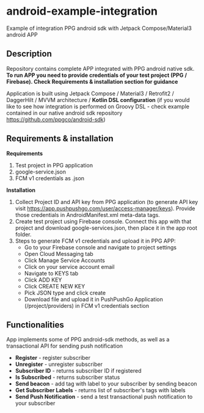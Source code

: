 # android-example-integration
Example of integration PPG android sdk with Jetpack Compose/Material3 android APP

## Description

Repository contains complete APP integrated with PPG android native sdk.
**To run APP you need to provide credentials of your test project (PPG / Firebase). Check Requirements & installation section for guidance**

Application is built using Jetpack Compose / Material3 / Retrofit2 / DaggerHilt / MVVM architecture / **Kotlin DSL configuration** (if you would like to see how integration is performed on Groovy DSL - check example contained in our native android sdk repository https://github.com/ppgco/android-sdk)

## Requirements & installation

**Requirements**
1. Test project in PPG application
2. google-service.json
3. FCM v1 credentials as .json

**Installation**
1. Collect Project ID and API key from PPG application (to generate API key visit https://app.pushpushgo.com/user/access-manager/keys). Provide those credentials in AndroidManifest.xml meta-data tags.
2. Create test project using Firebase console. Connect this app with that project and download google-services.json, then place it in the app root folder.
3. Steps to generate FCM v1 credentials and upload it in PPG APP:
   * Go to your Firebase console and navigate to project settings
   * Open Cloud Messaging tab
   * Click Manage Service Accounts
   * Click on your service account email
   * Navigate to KEYS tab
   * Click ADD KEY
   * Click CREATE NEW KEY
   * Pick JSON type and click create
   * Download file and upload it in PushPushGo Application (/project/providers) in FCM v1 credentials section

## Functionalities
App implements some of PPG android-sdk methods, as well as a transactional API for sending push notification
* **Register** - register subscriber
* **Unregister** - unregister subscriber
* **Subscriber ID** - returns subscriber ID if registered
* **Is Subscribed** - returns subscriber status
* **Send beacon** - add tag with label to your subscriber by sending beacon
* **Get Subscriber Labels** - returns list of subscriber's tags with labels
* **Send Push Notification** - send a test transactional push notification to your subscriber